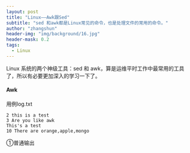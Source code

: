 ```yaml
---
layout: post
title: "Linux——Awk跟Sed"
subtitle: "sed 和awk都是Linux常见的命令，也是处理文件的常用的命令。"
author: "zhangshun"
header-img: "img/background/16.jpg"
header-mask: 0.2
tags:
  - Linux
---
```


Linux 系统的两个神级工具：sed 和 awk，算是运维平时工作中最常用的工具了，所以有必要更加深入的学习一下了。

#### Awk

用例log.txt
```
2 this is a test
3 Are you like awk
This's a test
10 There are orange,apple,mongo
```

①普通输出